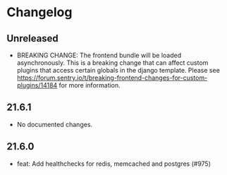# Changelog

## Unreleased

- BREAKING CHANGE: The frontend bundle will be loaded asynchronously. This is a breaking change that can affect custom plugins that access certain globals in the django template. Please see https://forum.sentry.io/t/breaking-frontend-changes-for-custom-plugins/14184 for more information.

## 21.6.1

- No documented changes.

## 21.6.0

- feat: Add healthchecks for redis, memcached and postgres (#975)


